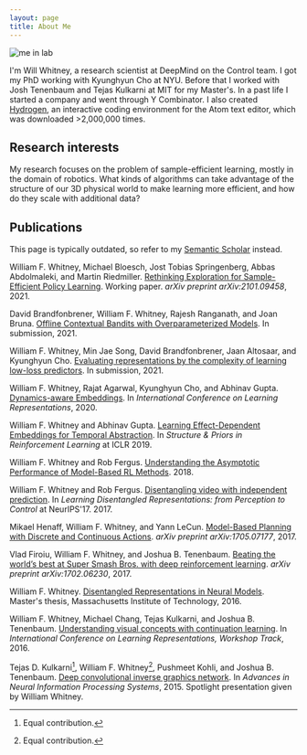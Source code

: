 ```yaml
---
layout: page
title: About Me
---
```


![me in lab](assets/img/in_lab.jpg)

I'm Will Whitney, a research scientist at DeepMind on the Control team. I got my PhD working with Kyunghyun Cho at NYU. Before that I worked with Josh Tenenbaum and Tejas Kulkarni at MIT for my Master's. In a past life I started a company and went through Y Combinator. I also created [Hydrogen](https://atom.io/packages/hydrogen), an interactive coding environment for the Atom text editor, which was downloaded >2,000,000 times.

## Research interests
My research focuses on the problem of sample-efficient learning, mostly in the domain of robotics. What kinds of algorithms can take advantage of the structure of our 3D physical world to make learning more efficient, and how do they scale with additional data?


## Publications

This page is typically outdated, so refer to my [Semantic Scholar](https://www.semanticscholar.org/author/William-F.-Whitney/3376546) instead.

William F. Whitney, Michael Bloesch, Jost Tobias Springenberg, Abbas Abdolmaleki, and Martin Riedmiller. [Rethinking Exploration for Sample-Efficient Policy Learning](assets/papers/Rethinking.Exploration.for.Sample.Efficient.Policy.Learning.pdf). Working paper. _arXiv preprint arXiv:2101.09458_, 2021.

David Brandfonbrener, William F. Whitney, Rajesh Ranganath, and Joan Bruna. [Offline Contextual Bandits with Overparameterized Models](assets/papers/Offline.Contextual.Bandits.with.Overparameterized.Models.pdf). In submission, 2021.

William F. Whitney, Min Jae Song, David Brandfonbrener, Jaan Altosaar, and Kyunghyun Cho. [Evaluating representations by the complexity of learning low-loss predictors](assets/papers/Evaluating.representations.by.the.complexity.of.learning.low.loss.predictors.pdf). In submission, 2021.

William F. Whitney, Rajat Agarwal, Kyunghyun Cho, and Abhinav Gupta. [Dynamics-aware Embeddings](assets/papers/Dynamics.aware.Embeddings.pdf). In _International Conference on Learning Representations_, 2020.

William F. Whitney and Abhinav Gupta. [Learning Effect-Dependent Embeddings for Temporal Abstraction](http://willwhitney.com/assets/papers/Learning.Effect.Dependent.Embeddings.pdf). In _Structure & Priors in Reinforcement Learning_ at ICLR 2019.

William F. Whitney and Rob Fergus. [Understanding the Asymptotic Performance of Model-Based RL Methods](assets/papers/Understanding.the.Asymptotic.Performance.of.MBRL.pdf). 2018.

William F. Whitney and Rob Fergus. [Disentangling video with independent prediction](assets/papers/Disentangling.video.with.independent.prediction.pdf). In _Learning Disentangled Representations: from Perception to Control_ at NeurIPS'17. 2017.

Mikael Henaff, William F. Whitney, and Yann LeCun. [Model-Based Planning with Discrete and Continuous Actions](assets/papers/Model.Based.Planning.with.Discrete.and.Continuous.Actions.pdf). _arXiv preprint arXiv:1705.07177_, 2017.

Vlad Firoiu, William F. Whitney, and Joshua B. Tenenbaum. [Beating the world’s best at Super Smash Bros. with deep reinforcement learning](assets/papers/Beating.the.Worlds.Best.pdf). _arXiv preprint arXiv:1702.06230_, 2017.

William F. Whitney. [Disentangled Representations in Neural Models](assets/papers/Disentangled.Representations.in.Neural.Models.pdf). Master's thesis, Massachusetts Institute of Technology, 2016.

William F. Whitney, Michael Chang, Tejas Kulkarni, and Joshua B. Tenenbaum. [Understanding visual concepts with continuation learning](assets/papers/Understanding.Visual.Concepts.with.Continuation.Learning.pdf). In _International Conference on Learning Representations, Workshop Track_, 2016.

Tejas D. Kulkarni[^1], William F. Whitney[^1], Pushmeet Kohli, and Joshua B. Tenenbaum. [Deep convolutional inverse graphics network](assets/papers/Deep.Convolutional.Inverse.Graphics.Network.pdf). In _Advances in Neural Information Processing Systems_, 2015.
Spotlight presentation given by William Whitney.

[^1]: Equal contribution.
